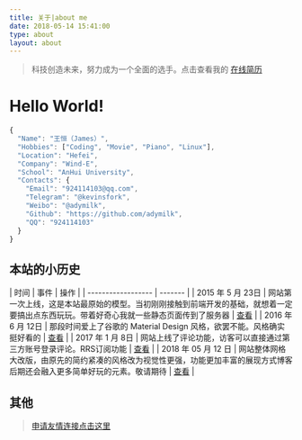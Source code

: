 ```yaml
---
title: 关于|about me
date: 2018-05-14 15:41:00
type: about
layout: about
---
```


> 科技创造未来，努力成为一个全面的选手。点击查看我的 [在线简历](https://blog.adymilk.cn)

# Hello World!
```js
{
  "Name": "王恒（James）",
  "Hobbies": ["Coding", "Movie", "Piano", "Linux"],
  "Location": "Hefei",
  "Company": "Wind-E",
  "School": "AnHui University",
  "Contacts": {
    "Email": "924114103@qq.com",
    "Telegram": "@kevinsfork",
    "Weibo": "@adymilk",
    "Github": "https://github.com/adymilk",
    "QQ": "924114103"
  }
}
```


## 本站的小历史

| 时间 | 事件 | 操作 |
| ------------------ | ------- |
| 2015 年 5 月 23日  | 网站第一次上线，这是本站最原始的模型。当初刚刚接触到前端开发的基础，就想着一定要搞出点东西玩玩。带着好奇心我就一些静态页面传到了服务器 | [查看](https://blog.adymilk.cn/) |
| 2016 年 6 月 12日  | 那段时间爱上了谷歌的 Material Design 风格，欲罢不能。风格确实挺好看的 | [查看](https://blog.adymilk.cn/) |
| 2017 年 1 月 8日  | 网站上线了评论功能，访客可以直接通过第三方账号登录评论。RRS订阅功能 | [查看](https://blog.adymilk.cn/) |
| 2018 年 05 月 12 日  | 网站整体网格大改版，由原先的简约紧凑的风格改为视觉性更强，功能更加丰富的展现方式博客后期还会融入更多简单好玩的元素。敬请期待 | [查看](http://oe3vwrk94.bkt.clouddn.com/20180517-6.jpg) |


## 其他
> [申请友情连接点击这里](https://blog.adymilk.cn/)
